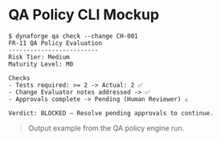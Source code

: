 # QA Policy CLI Mockup

```text
$ dynaforge qa check --change CH-001
FR-11 QA Policy Evaluation
-------------------------
Risk Tier: Medium
Maturity Level: M0

Checks
- Tests required: >= 2 -> Actual: 2 ✅
- Change Evaluator notes addressed -> ✅
- Approvals complete -> Pending (Human Reviewer) ⚠️

Verdict: BLOCKED — Resolve pending approvals to continue.
```

> Output example from the QA policy engine run.
